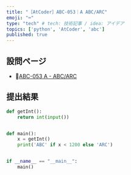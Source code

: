 ```yaml
---
title: "［AtCoder］ABC-053｜A ABC/ARC"
emoji: "⌨️"
type: "tech" # tech: 技術記事 / idea: アイデア
topics: ['python', 'AtCoder', 'abc']
published: true
---
```


## 設問ページ

- 🔗[ABC-053 A - ABC/ARC](https://atcoder.jp/contests/abc053/tasks/abc053_a)

## 提出結果

```python
def getInt():
    return int(input())


def main():
    x = getInt()
    print('ABC' if x < 1200 else 'ARC')


if __name__ == "__main__":
    main()
```
